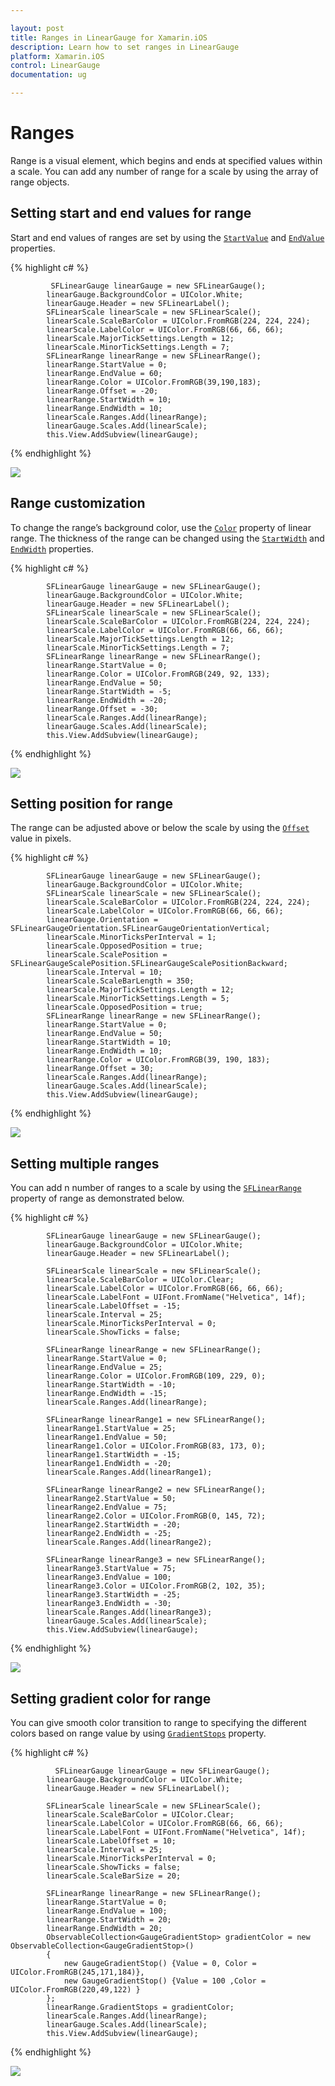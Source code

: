 ```yaml
---

layout: post
title: Ranges in LinearGauge for Xamarin.iOS
description: Learn how to set ranges in LinearGauge
platform: Xamarin.iOS
control: LinearGauge
documentation: ug

---
```


# Ranges

Range is a visual element, which begins and ends at specified values within a scale. You can add any number of range for a scale by using the array of range objects.

## Setting start and end values for range

Start and end values of ranges are set by using the [`StartValue`](https://help.syncfusion.com/cr/cref_files/xamarin-ios/Syncfusion.SfGauge.iOS~Syncfusion.SfGauge.iOS.SFLinearRange~StartValue.html) and [`EndValue`](https://help.syncfusion.com/cr/cref_files/xamarin-ios/Syncfusion.SfGauge.iOS~Syncfusion.SfGauge.iOS.SFLinearRange~EndValue.html) properties.

{% highlight c# %}

             SFLinearGauge linearGauge = new SFLinearGauge();
            linearGauge.BackgroundColor = UIColor.White;
            linearGauge.Header = new SFLinearLabel();
            SFLinearScale linearScale = new SFLinearScale();
            linearScale.ScaleBarColor = UIColor.FromRGB(224, 224, 224);
            linearScale.LabelColor = UIColor.FromRGB(66, 66, 66);
            linearScale.MajorTickSettings.Length = 12;
            linearScale.MinorTickSettings.Length = 7;
            SFLinearRange linearRange = new SFLinearRange();
            linearRange.StartValue = 0;
            linearRange.EndValue = 60;
            linearRange.Color = UIColor.FromRGB(39,190,183);
            linearRange.Offset = -20;
            linearRange.StartWidth = 10;
            linearRange.EndWidth = 10;
            linearScale.Ranges.Add(linearRange);
            linearGauge.Scales.Add(linearScale);
            this.View.AddSubview(linearGauge);

{% endhighlight %}

![](ranges_images/range1.png)

## Range customization

To change the range’s background color, use the [`Color`](https://help.syncfusion.com/cr/cref_files/xamarin-ios/Syncfusion.SfGauge.iOS~Syncfusion.SfGauge.iOS.SFLinearRange~Color.html) property of linear range. The thickness of the range can be changed using the [`StartWidth`](https://help.syncfusion.com/cr/cref_files/xamarin-ios/Syncfusion.SfGauge.iOS~Syncfusion.SfGauge.iOS.SFLinearRange~StartWidth.html) and [`EndWidth`](https://help.syncfusion.com/cr/cref_files/xamarin-ios/Syncfusion.SfGauge.iOS~Syncfusion.SfGauge.iOS.SFLinearRange~EndWidth.html) properties. 

{% highlight c# %}

            SFLinearGauge linearGauge = new SFLinearGauge();
            linearGauge.BackgroundColor = UIColor.White;
            linearGauge.Header = new SFLinearLabel();
            SFLinearScale linearScale = new SFLinearScale();
            linearScale.ScaleBarColor = UIColor.FromRGB(224, 224, 224);
            linearScale.LabelColor = UIColor.FromRGB(66, 66, 66);
            linearScale.MajorTickSettings.Length = 12;
            linearScale.MinorTickSettings.Length = 7;
            SFLinearRange linearRange = new SFLinearRange();
            linearRange.StartValue = 0;
            linearRange.Color = UIColor.FromRGB(249, 92, 133);
            linearRange.EndValue = 50;
            linearRange.StartWidth = -5;
            linearRange.EndWidth = -20;
            linearRange.Offset = -30;
            linearScale.Ranges.Add(linearRange);
            linearGauge.Scales.Add(linearScale);
            this.View.AddSubview(linearGauge);

{% endhighlight %}

![](ranges_images/range2.png)

## Setting position for range

The range can be adjusted above or below the scale by using the [`Offset`](https://help.syncfusion.com/cr/cref_files/xamarin-ios/Syncfusion.SfGauge.iOS~Syncfusion.SfGauge.iOS.SFLinearRange~Offset.html) value in pixels.

{% highlight c# %}

            SFLinearGauge linearGauge = new SFLinearGauge();
            linearGauge.BackgroundColor = UIColor.White;
            SFLinearScale linearScale = new SFLinearScale();
            linearScale.ScaleBarColor = UIColor.FromRGB(224, 224, 224);
            linearScale.LabelColor = UIColor.FromRGB(66, 66, 66);
            linearGauge.Orientation = SFLinearGaugeOrientation.SFLinearGaugeOrientationVertical;
            linearScale.MinorTicksPerInterval = 1;
            linearScale.OpposedPosition = true;
            linearScale.ScalePosition = SFLinearGaugeScalePosition.SFLinearGaugeScalePositionBackward;
            linearScale.Interval = 10;
            linearScale.ScaleBarLength = 350;
            linearScale.MajorTickSettings.Length = 12;
            linearScale.MinorTickSettings.Length = 5;
            linearScale.OpposedPosition = true;
            SFLinearRange linearRange = new SFLinearRange();
            linearRange.StartValue = 0;
            linearRange.EndValue = 50;
            linearRange.StartWidth = 10;
            linearRange.EndWidth = 10;
            linearRange.Color = UIColor.FromRGB(39, 190, 183);
            linearRange.Offset = 30;
            linearScale.Ranges.Add(linearRange);
            linearGauge.Scales.Add(linearScale);
            this.View.AddSubview(linearGauge);

{% endhighlight %}

![](ranges_images/range3.png)

## Setting multiple ranges

You can add n number of ranges to a scale by using the [`SFLinearRange`](https://help.syncfusion.com/cr/cref_files/xamarin-ios/Syncfusion.SfGauge.iOS~Syncfusion.SfGauge.iOS.SFLinearRange.html) property of range as demonstrated below.

{% highlight c# %}

            SFLinearGauge linearGauge = new SFLinearGauge();
            linearGauge.BackgroundColor = UIColor.White;
            linearGauge.Header = new SFLinearLabel();

            SFLinearScale linearScale = new SFLinearScale();
            linearScale.ScaleBarColor = UIColor.Clear;
            linearScale.LabelColor = UIColor.FromRGB(66, 66, 66);
            linearScale.LabelFont = UIFont.FromName("Helvetica", 14f);
            linearScale.LabelOffset = -15;
            linearScale.Interval = 25;
            linearScale.MinorTicksPerInterval = 0;
            linearScale.ShowTicks = false;

            SFLinearRange linearRange = new SFLinearRange();
            linearRange.StartValue = 0;
            linearRange.EndValue = 25;
            linearRange.Color = UIColor.FromRGB(109, 229, 0);
            linearRange.StartWidth = -10;
            linearRange.EndWidth = -15;
            linearScale.Ranges.Add(linearRange);

            SFLinearRange linearRange1 = new SFLinearRange();
            linearRange1.StartValue = 25;
            linearRange1.EndValue = 50;
            linearRange1.Color = UIColor.FromRGB(83, 173, 0);
            linearRange1.StartWidth = -15;
            linearRange1.EndWidth = -20;
            linearScale.Ranges.Add(linearRange1);

            SFLinearRange linearRange2 = new SFLinearRange();
            linearRange2.StartValue = 50;
            linearRange2.EndValue = 75;
            linearRange2.Color = UIColor.FromRGB(0, 145, 72);
            linearRange2.StartWidth = -20;
            linearRange2.EndWidth = -25;
            linearScale.Ranges.Add(linearRange2);

            SFLinearRange linearRange3 = new SFLinearRange();
            linearRange3.StartValue = 75;
            linearRange3.EndValue = 100;
            linearRange3.Color = UIColor.FromRGB(2, 102, 35);
            linearRange3.StartWidth = -25;
            linearRange3.EndWidth = -30;
            linearScale.Ranges.Add(linearRange3);
            linearGauge.Scales.Add(linearScale);
            this.View.AddSubview(linearGauge);

{% endhighlight %}

![](ranges_images/range4.png)

## Setting gradient color for range

You can give smooth color transition to range to specifying the different colors based on range value by using [`GradientStops`](https://help.syncfusion.com/cr/cref_files/xamarin-ios/Syncfusion.SfGauge.iOS~Syncfusion.SfGauge.iOS.SFLinearRange~GradientStops.html) property. 

{% highlight c# %}

              SFLinearGauge linearGauge = new SFLinearGauge();
            linearGauge.BackgroundColor = UIColor.White;
            linearGauge.Header = new SFLinearLabel();

            SFLinearScale linearScale = new SFLinearScale();
            linearScale.ScaleBarColor = UIColor.Clear;
            linearScale.LabelColor = UIColor.FromRGB(66, 66, 66);
            linearScale.LabelFont = UIFont.FromName("Helvetica", 14f);
            linearScale.LabelOffset = 10;
            linearScale.Interval = 25;
            linearScale.MinorTicksPerInterval = 0;
            linearScale.ShowTicks = false;
            linearScale.ScaleBarSize = 20;

            SFLinearRange linearRange = new SFLinearRange();
            linearRange.StartValue = 0;
            linearRange.EndValue = 100;
            linearRange.StartWidth = 20;
            linearRange.EndWidth = 20;
            ObservableCollection<GaugeGradientStop> gradientColor = new ObservableCollection<GaugeGradientStop>()
            {
                new GaugeGradientStop() {Value = 0, Color = UIColor.FromRGB(245,171,184)},
                new GaugeGradientStop() {Value = 100 ,Color = UIColor.FromRGB(220,49,122) }
            };
            linearRange.GradientStops = gradientColor;
            linearScale.Ranges.Add(linearRange);
            linearGauge.Scales.Add(linearScale);
            this.View.AddSubview(linearGauge);

{% endhighlight %}

![](ranges_images/range5.png)
